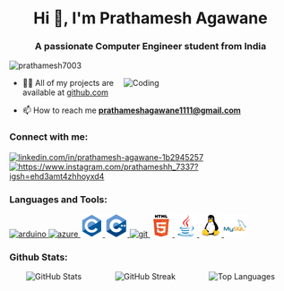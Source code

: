 <h1 align="center">Hi 👋, I'm Prathamesh Agawane</h1>
<h3 align="center">A passionate Computer Engineer student from India</h3>

<p align="left"> <img src="https://komarev.com/ghpvc/?username=prathamesh7003&label=Profile%20views&color=0e75b6&style=flat" alt="prathamesh7003" /> </p>

<img align="right" alt="Coding" width = "300" src ="https://i.giphy.com/media/v1.Y2lkPTc5MGI3NjExdTBoMTdleXExcHIydG1vcWQ3dXNxdnNtN3pxYzByYjRwa3p1NjIzbSZlcD12MV9pbnRlcm5hbF9naWZfYnlfaWQmY3Q9Zw/TFPdmm3rdzeZ0kP3zG/giphy.gif">

- 👨‍💻 All of my projects are available at [github.com](github.com)

- 📫 How to reach me **prathameshagawane1111@gmail.com**

<h3 align="left">Connect with me:</h3>
<p align="left">
<a href="https://www.linkedin.com/in/prathamesh-agawane-1b2945257/" target="blank"><img align="center" src="https://raw.githubusercontent.com/rahuldkjain/github-profile-readme-generator/master/src/images/icons/Social/linked-in-alt.svg" alt="linkedin.com/in/prathamesh-agawane-1b2945257" height="30" width="40" /></a>
<a href="https://instagram.com/https://www.instagram.com/prathameshh_7337?igsh=ehd3amt4zhhoyxd4" target="blank"><img align="center" src="https://raw.githubusercontent.com/rahuldkjain/github-profile-readme-generator/master/src/images/icons/Social/instagram.svg" alt="https://www.instagram.com/prathameshh_7337?igsh=ehd3amt4zhhoyxd4" height="30" width="40" /></a>
</p>

<h3 align="left">Languages and Tools:</h3>
<p align="left"> <a href="https://www.arduino.cc/" target="_blank" rel="noreferrer"> <img src="https://cdn.worldvectorlogo.com/logos/arduino-1.svg" alt="arduino" width="40" height="40"/> </a> <a href="https://azure.microsoft.com/en-in/" target="_blank" rel="noreferrer"> <img src="https://www.vectorlogo.zone/logos/microsoft_azure/microsoft_azure-icon.svg" alt="azure" width="40" height="40"/> </a> <a href="https://www.cprogramming.com/" target="_blank" rel="noreferrer"> <img src="https://raw.githubusercontent.com/devicons/devicon/master/icons/c/c-original.svg" alt="c" width="40" height="40"/> </a> <a href="https://www.w3schools.com/cpp/" target="_blank" rel="noreferrer"> <img src="https://raw.githubusercontent.com/devicons/devicon/master/icons/cplusplus/cplusplus-original.svg" alt="cplusplus" width="40" height="40"/> </a> <a href="https://git-scm.com/" target="_blank" rel="noreferrer"> <img src="https://www.vectorlogo.zone/logos/git-scm/git-scm-icon.svg" alt="git" width="40" height="40"/> </a> <a href="https://www.w3.org/html/" target="_blank" rel="noreferrer"> <img src="https://raw.githubusercontent.com/devicons/devicon/master/icons/html5/html5-original-wordmark.svg" alt="html5" width="40" height="40"/> </a> <a href="https://www.java.com" target="_blank" rel="noreferrer"> <img src="https://raw.githubusercontent.com/devicons/devicon/master/icons/java/java-original.svg" alt="java" width="40" height="40"/> </a> <a href="https://www.linux.org/" target="_blank" rel="noreferrer"> <img src="https://raw.githubusercontent.com/devicons/devicon/master/icons/linux/linux-original.svg" alt="linux" width="40" height="40"/> </a> <a href="https://www.mysql.com/" target="_blank" rel="noreferrer"> <img src="https://raw.githubusercontent.com/devicons/devicon/master/icons/mysql/mysql-original-wordmark.svg" alt="mysql" width="40" height="40"/> </a> </p>

<h3 align="left">Github Stats:</h3>

<div style="display: flex; flex-wrap: wrap; justify-content: space-around;">
  <img src="https://github-readme-stats.vercel.app/api?username=Prathamesh7003&theme=radical&hide_border=false&include_all_commits=true&count_private=true" alt="GitHub Stats" style="max-width: 100%; height: auto;" />
  <img src="https://github-readme-streak-stats.herokuapp.com/?user=Prathamesh7003&theme=radical&hide_border=false" alt="GitHub Streak" style="max-width: 100%; height: auto;" />
  <img src="https://github-readme-stats.vercel.app/api/top-langs/?username=Prathamesh7003&theme=radical&hide_border=false&include_all_commits=true&count_private=true&layout=compact" alt="Top Languages" style="max-width: 100%; height: auto;" />
</div>


